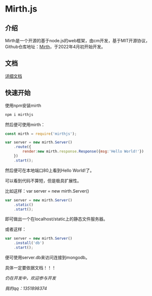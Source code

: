 # Mirth.js

## 介绍

Mirth是一个开源的基于node.js的web框架，由cm开发，基于MIT开源协议，Github仓库地址：[Mirth](https://github.com/cmOblivion/mirth/)，于2022年4月初开始开发。

## 文档

[详细文档](https://cmoblivion.github.io/#/doc/)

## 快速开始

使用npm安装mirth

```bash
npm i mirthjs
```

然后便可使用mirth：

```js
const mirth = require('mirthjs');

var server = new mirth.Server()
    .route({
        render:new mirth.response.Response({msg:'Hello World!'})
    })
    .start();
```

然后便可在本地端口80上看到Hello World!了。

可以看到代码不算短，但是极具扩展性。

比如这样：var server = new mirth.Server()

```js
var server = new mirth.Server()
    .static()
    .start();
```

即可做出一个在localhost/static上的静态文件服务器。

或者这样：

```js
var server = new mirth.Server()
    .install('db')
    .start();
```

便可使用server.db来访问连接到mongodb。

具体一定要依据文档！！！

*仍在开发中，欢迎参与开发*

*我的qq：1351898374*
